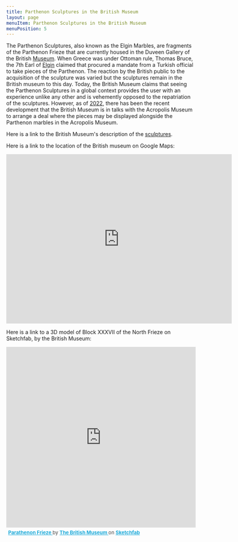 ```yaml
---
title: Parthenon Sculptures in the British Museum
layout: page
menuItem: Parthenon Sculptures in the British Museum
menuPosition: 5
---
```


The Parthenon Sculptures, also known as the Elgin Marbles, are fragments of the Parthenon Frieze that are currently housed in the Duveen Gallery of the British [Museum](https://en.wikipedia.org/wiki/British_Museum). When Greece was under Ottoman rule, Thomas Bruce, the 7th Earl of [Elgin](https://en.wikipedia.org/wiki/Thomas_Bruce,_7th_Earl_of_Elgin) claimed that procured a mandate from a Turkish official to take pieces of the Parthenon. The reaction by the British public to the acquisition of the sculpture was varied but the sculptures remain in the British museum to this day. Today, the British Museum claims that seeing the Parthenon Sculptures in a global context provides the user with an experience unlike any other and is vehemently opposed to the repatriation of the sculptures. However, as of [2022](https://www.museumsassociation.org/museums-journal/news/2022/12/number-10-rules-out-law-change-amid-parthenon-marbles-talks/#:~:text=Prime%20minister%20Rishi%20Sunak%20has,2%2C500%2Dyear%2Dold%20sculptures.), there has been the recent development that the British Museum is in talks with the Acropolis Museum to arrange a deal where the pieces may be displayed alongside the Parthenon marbles in the Acropolis Museum.

Here is a link to the British Museum's description of the [sculptures](https://www.britishmuseum.org/about-us/british-museum-story/contested-objects-collection/parthenon-sculptures). 

Here is a link to the location of the British museum on Google Maps:
<iframe width="600" height="450" src="https://www.google.com/maps/embed?pb=!1m18!1m12!1m3!1d2482.6621883780995!2d-0.12914528453391838!3d51.519413279637085!2m3!1f0!2f0!3f0!3m2!1i1024!2i768!4f13.1!3m3!1m2!1s0x48761b323093d307%3A0x2fb199016d5642a7!2sThe%20British%20Museum!5e0!3m2!1sen!2sus!4v1670577105493!5m2!1sen!2sus" style="border:0;" allowfullscreen="" loading="lazy" referrerpolicy="no-referrer-when-downgrade"></iframe>


Here is a link to a 3D model of Block XXXVII of the North Frieze on Sketchfab, by the British Museum:
<div class="sketchfab-embed-wrapper"> <iframe style="width:100%; height:50vw;" title="Parathenon Frieze" frameborder="0" allowfullscreen mozallowfullscreen="true" webkitallowfullscreen="true" allow="autoplay; fullscreen; xr-spatial-tracking" xr-spatial-tracking execution-while-out-of-viewport execution-while-not-rendered web-share src="https://sketchfab.com/models/a7d8c38657794a608a4c7ed5f75f90e5/embed"> </iframe> <p style="font-size: 13px; font-weight: normal; margin: 5px; color: #4A4A4A;"> <a href="https://sketchfab.com/3d-models/parathenon-frieze-a7d8c38657794a608a4c7ed5f75f90e5?utm_medium=embed&utm_campaign=share-popup&utm_content=a7d8c38657794a608a4c7ed5f75f90e5" target="_blank" style="font-weight: bold; color: #1CAAD9;"> Parathenon Frieze </a> by <a href="https://sketchfab.com/britishmuseum?utm_medium=embed&utm_campaign=share-popup&utm_content=a7d8c38657794a608a4c7ed5f75f90e5" target="_blank" style="font-weight: bold; color: #1CAAD9;"> The British Museum </a> on <a href="https://sketchfab.com?utm_medium=embed&utm_campaign=share-popup&utm_content=a7d8c38657794a608a4c7ed5f75f90e5" target="_blank" style="font-weight: bold; color: #1CAAD9;">Sketchfab</a></p></div>
